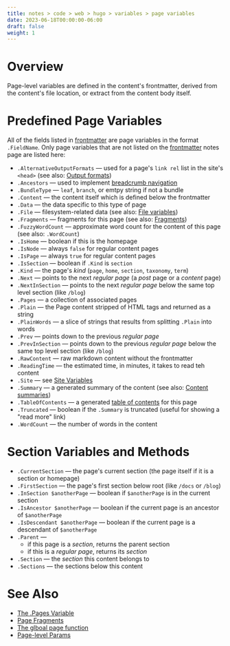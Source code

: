 ```yaml
---
title: notes > code > web > hugo > variables > page variables
date: 2023-06-18T00:00:00-06:00
draft: false
weight: 1
---
```


# Overview
Page-level variables are defined in the content's frontmatter, derived from the content's file location, or extract from the content body itself.

# Predefined Page Variables
All of the fields listed in [frontmatter](../../frontmatter) are page variables in the format `.FieldName`.  Only page variables that are not listed on the [frontmatter](../../frontmatter) notes page are listed here:
- `.AlternativeOutputFormats` — used for a page's `link rel` list in the site's `<head>` (see also: [Output formats](https://gohugo.io/templates/output-formats/))
- `.Ancestors` — used to implement [breadcrumb navigation](https://gohugo.io/content-management/sections#example-breadcrumb-navigation)
- `.BundleType` — `leaf`, `branch`, or emtpy string if not a bundle
- `.Content` — the content itself which is defined below the frontmatter
- `.Data` — the data specific to this type of page
- `.File` — filesystem-related data (see also: [File variables](https://gohugo.io/variables/files/))
- `.Fragments` — fragments for this page (see also: [Fragments](https://gohugo.io/variables/page/#page-fragments))
- `.FuzzyWordCount` — approximate word count for the content of this page (see also: `.WordCount`)
- `.IsHome` — boolean if this is the homepage
- `.IsNode` — always `false` for regular content pages
- `.IsPage` — always `true` for regular content pages
- `.IsSection` — boolean if `.Kind` is `section`
- `.Kind` — the page's *kind* (`page`, `home`, `section`, `taxonomy`, `term`)
- `.Next` — points to the next *regular page* (a *post* page or a *content* page)
- `.NextInSection` — points to the next *regular page* below the same top level section (like `/blog`)
- `.Pages` — a collection of associated pages
- `.Plain` — the Page content stripped of HTML tags and returned as a string
- `.PlainWords` — a slice of strings that results from splitting `.Plain` into words
- `.Prev` — points down to the previous *regular page*
- `.PrevInSection` — points down to the previous *regular page* below the same top level section (like `/blog`)
- `.RawContent` — raw markdown content without the frontmatter
- `.ReadingTime` — the estimated time, in minutes, it takes to read teh content
- `.Site` — see [Site Variables](https://gohugo.io/variables/site/)
- `.Summary` — a generated summary of the content (see also: [Content summaries](https://gohugo.io/content-management/summaries/))
- `.TableOfContents` — a generated [table of contents](https://gohugo.io/content-management/toc/) for this page
- `.Truncated` — boolean if the `.Summary` is truncated (useful for showing a "read more" link)
- `.WordCount` — the number of words in the content

# Section Variables and Methods
- `.CurrentSection` — the page's current section (the page itself if it is a section or homepage)
- `.FirstSection` — the page's first section below root (like `/docs` or `/blog`)
- `.InSection $anotherPage` — boolean if `$anotherPage` is in the current section
- `.IsAncestor $anotherPage` — boolean if the current page is an ancestor of `$anotherPage`
- `.IsDescendant $anotherPage` — boolean if the current page is a descendant of `$anotherPage`
- `.Parent` — 
  - if this page is a *section*, returns the parent section
  - if this is a *regular page*, returns its *section*
- `.Section` — the *section* this content belongs to
- `.Sections` — the sections below this content

# See Also
- [The .Pages Variable](https://gohugo.io/variables/page/#pages)
- [Page Fragments](https://gohugo.io/variables/page/#page-fragments)
- [The glboal page function](https://gohugo.io/variables/page/#the-global-page-function)
- [Page-level Params](https://gohugo.io/variables/page/#page-level-params)

